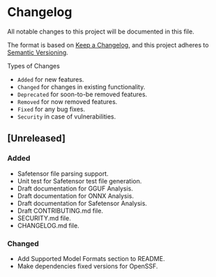 # Changelog

All notable changes to this project will be documented in this file.

The format is based on [Keep a Changelog](https://keepachangelog.com/en/1.1.0/),
and this project adheres to [Semantic Versioning](https://semver.org/spec/v2.0.0.html).

Types of Changes

- `Added` for new features.  
- `Changed` for changes in existing functionality.  
- `Deprecated` for soon-to-be removed features.  
- `Removed` for now removed features.  
- `Fixed` for any bug fixes.  
- `Security` in case of vulnerabilities.  

## [Unreleased]

### Added

- Safetensor file parsing support.  
- Unit test for Safetensor test file generation.  
- Draft documentation for GGUF Analysis.  
- Draft documentation for ONNX Analysis.  
- Draft documentation for Safetensor Analysis.  
- Draft CONTRIBUTING.md file.  
- SECURITY.md file.  
- CHANGELOG.md file.  

### Changed  

- Add Supported Model Formats section to README.  
- Make dependencies fixed versions for OpenSSF.  
